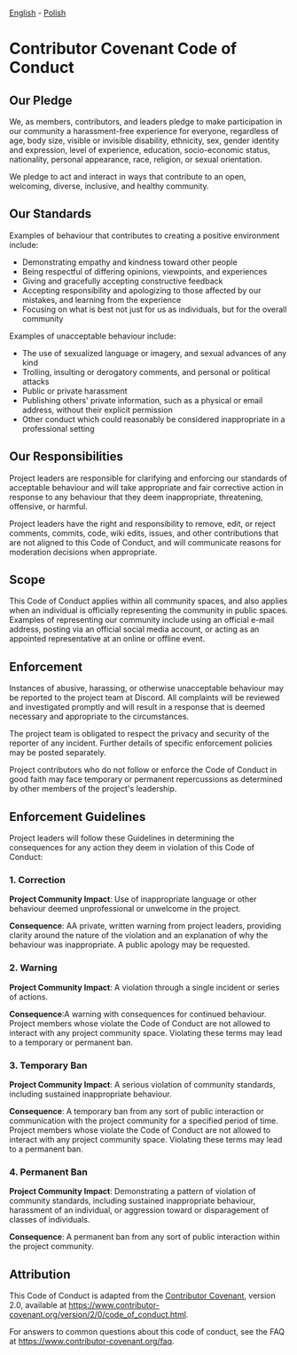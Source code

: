 [<ins>English</ins>](CODE_OF_CONDUCT.md) - [Polish](CODE_OF_CONDUCT.pl.md)

# Contributor Covenant Code of Conduct

## Our Pledge

We, as members, contributors, and leaders pledge to make participation in our community 
a harassment-free experience for everyone, regardless of age, body size, visible or 
invisible disability, ethnicity, sex, gender identity and expression, level of experience, 
education, socio-economic status, nationality, personal appearance, race, religion, or sexual 
orientation.

We pledge to act and interact in ways that contribute to an open, welcoming, diverse, inclusive, and 
healthy community.

## Our Standards

Examples of behaviour that contributes to creating a positive environment include:

* Demonstrating empathy and kindness toward other people
* Being respectful of differing opinions, viewpoints, and experiences
* Giving and gracefully accepting constructive feedback
* Accepting responsibility and apologizing to those affected by our mistakes, and learning 
from the experience
* Focusing on what is best not just for us as individuals, but for the overall community

Examples of unacceptable behaviour include:

* The use of sexualized language or imagery, and sexual advances of any kind
* Trolling, insulting or derogatory comments, and personal or political attacks
* Public or private harassment
* Publishing others' private information, such as a physical or email address, 
without their explicit permission
* Other conduct which could reasonably be considered inappropriate in a professional setting

## Our Responsibilities

Project leaders are responsible for clarifying and enforcing our standards of acceptable 
behaviour and will take appropriate and fair corrective action in response to any behaviour 
that they deem inappropriate, threatening, offensive, or harmful.

Project leaders have the right and responsibility to remove, edit, or reject comments, 
commits, code, wiki edits, issues, and other contributions that are not aligned to this 
Code of Conduct, and will communicate reasons for moderation decisions when appropriate.

## Scope

This Code of Conduct applies within all community spaces, and also applies when an individual 
is officially representing the community in public spaces. Examples of representing our community
include using an official e-mail address, posting via an official social media account, or acting
as an appointed representative at an online or offline event.

## Enforcement

Instances of abusive, harassing, or otherwise unacceptable behaviour may be reported to the 
project team at Discord. All complaints will be reviewed and investigated promptly and will 
result in a response that is deemed necessary and appropriate to the circumstances.

The project team is obligated to respect the privacy and security of the reporter of any incident. 
Further details of specific enforcement policies may be posted separately.

Project contributors who do not follow or enforce the Code of Conduct in good faith may face temporary or 
permanent repercussions as determined by other members of the project's leadership.

## Enforcement Guidelines

Project leaders will follow these Guidelines in determining the consequences for any action they deem in violation 
of this Code of Conduct:

### 1. Correction

**Project Community Impact**: Use of inappropriate language or other behaviour deemed unprofessional or 
unwelcome in the project.

**Consequence**: AA private, written warning from project leaders, providing clarity around 
the nature of the violation and an explanation of why the behaviour was inappropriate. 
A public apology may be requested.

### 2. Warning

**Project Community Impact**: A violation through a single incident or series of actions.

**Consequence**:A warning with consequences for continued behaviour. Project members whose 
violate the Code of Conduct are not allowed to interact with any project community space. 
Violating these terms may lead to a temporary or permanent ban.

### 3. Temporary Ban

**Project Community Impact**: A serious violation of community standards, including sustained 
inappropriate behaviour.

**Consequence**: A temporary ban from any sort of public interaction or communication with the 
project community for a specified period of time. Project members whose violate the 
Code of Conduct are not allowed to interact with any project community space. Violating 
these terms may lead to a permanent ban.

### 4. Permanent Ban

**Project Community Impact**: Demonstrating a pattern of violation of community standards, 
including sustained inappropriate behaviour, harassment of an individual, or aggression 
toward or disparagement of classes of individuals.

**Consequence**: A permanent ban from any sort of public interaction within the project community.

## Attribution

This Code of Conduct is adapted from the [Contributor Covenant][homepage],
version 2.0, available at
https://www.contributor-covenant.org/version/2/0/code_of_conduct.html.

[homepage]: https://www.contributor-covenant.org

For answers to common questions about this code of conduct, see the FAQ at
https://www.contributor-covenant.org/faq.
